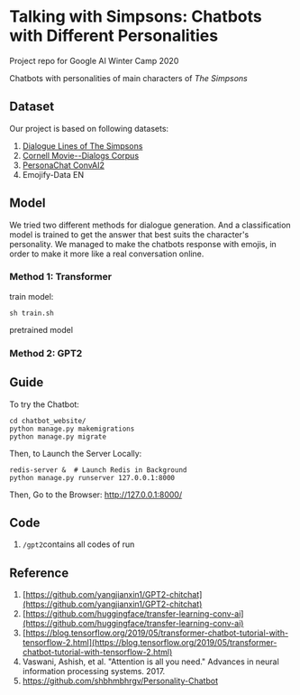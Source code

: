 # Talking with Simpsons: Chatbots with Different Personalities

Project repo for Google AI Winter Camp 2020

Chatbots with personalities of main characters of *The Simpsons*

## Dataset
Our project is based on following datasets:
1. [Dialogue Lines of The Simpsons](https://www.kaggle.com/pierremegret/dialogue-lines-of-the-simpsons)
2. [Cornell Movie--Dialogs Corpus](http://www.cs.cornell.edu/~cristian/Cornell_Movie-Dialogs_Corpus.html)
3. [PersonaChat ConvAI2](http://convai.io/#personachat-convai2-dataset)
4. Emojify-Data EN

## Model
We tried two different methods for dialogue generation. And a classification model is trained to get the answer that best suits the character's personality.
We managed to make the chatbots response with emojis, in order to make it more like a real conversation online.

### Method 1: Transformer
train model:
```
sh train.sh
```
pretrained model
### Method 2: GPT2



## Guide
To try the Chatbot:
```
cd chatbot_website/
python manage.py makemigrations
python manage.py migrate
```
Then, to Launch the Server Locally:
```
redis-server &  # Launch Redis in Background
python manage.py runserver 127.0.0.1:8000
```
Then, Go to the Browser: http://127.0.0.1:8000/


## Code
1. ```/gpt2```contains all codes of run

## Reference
1. [https://github.com/yangjianxin1/GPT2-chitchat](https://github.com/yangjianxin1/GPT2-chitchat)
2. [https://github.com/huggingface/transfer-learning-conv-ai](https://github.com/huggingface/transfer-learning-conv-ai)
3. [https://blog.tensorflow.org/2019/05/transformer-chatbot-tutorial-with-tensorflow-2.html](https://blog.tensorflow.org/2019/05/transformer-chatbot-tutorial-with-tensorflow-2.html)
4. Vaswani, Ashish, et al. "Attention is all you need." Advances in neural information processing systems. 2017.
5. https://github.com/shbhmbhrgv/Personality-Chatbot
